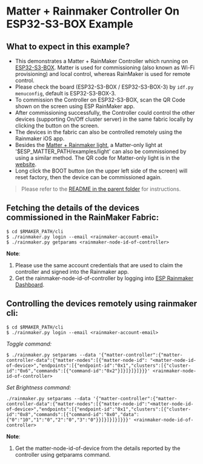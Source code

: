 # Matter + Rainmaker Controller On ESP32-S3-BOX Example

## What to expect in this example?

- This demonstrates a Matter + RainMaker Controller which running on [ESP32-S3-BOX](https://github.com/espressif/esp-box). Matter is used for commissioning (also known as Wi-Fi provisioning) and local control, whereas RainMaker is used for remote control.
- Please check the board (ESP32-S3-BOX / ESP32-S3-BOX-3) by `idf.py menuconfig`, default is ESP32-S3-BOX-3.
- To commission the Controller on ESP32-S3-BOX, scan the QR Code shown on the screen using ESP RainMaker app.
- After commissioning successfully, the Controller could control the other devices (supporting On/Off cluster server) in the same fabric locally by clicking the button on the screen.
- The devices in the fabric can also be controlled remotely using the Rainmaker iOS app.
- Besides the [Matter + Rainmaker light](../matter_light/), a Matter-only light at '$ESP_MATTER_PATH/examples/light' can also be commissioned by using a similar method. The QR code for Matter-only light is in the [website](https://docs.espressif.com/projects/esp-matter/en/latest/esp32/developing.html#commissioning-and-control).
- Long click the BOOT button (on the upper left side of the screen) will reset factory, then the device can be commissioned again.

> Please refer to the [README in the parent folder](../README.md) for instructions.

## Fetching the details of the devices commissioned in the RainMaker Fabric:

```
$ cd $RMAKER_PATH/cli
$ ./rainmaker.py login --email <rainmaker-account-email> 
$ ./rainmaker.py getparams <rainmaker-node-id-of-controller> 
```
**Note**: 
1) Please use the same account credentials that are used to claim the controller and signed into the Rainmaker app.
2) Get the rainmaker-node-id-of-controller by logging into [ESP Rainmaker Dashboard](https://dashboard.rainmaker.espressif.com/login). 

## Controlling the devices remotely using rainmaker cli:

```
$ cd $RMAKER_PATH/cli
$ ./rainmaker.py login --email <rainmaker-account-email> 
```
_Toggle command:_
```
$ ./rainmaker.py setparams --data '{"matter-controller":{"matter-controller-data":{"matter-nodes":[{"matter-node-id": "<matter-node-id-of-device>","endpoints":[{"endpoint-id":"0x1","clusters":[{"cluster-id":"0x6","commands":[{"command-id":"0x2"}]}]}]}]}}}' <rainmaker-node-id-of-controller>
```
_Set Brightness command:_
```
./rainmaker.py setparams --data '{"matter-controller":{"matter-controller-data":{"matter-nodes":[{"matter-node-id":"<matter-node-id-of-device>","endpoints":[{"endpoint-id":"0x1","clusters":[{"cluster-id":"0x8","commands":[{"command-id":"0x0","data":{"0":"10","1":"0","2":"0","3":"0"}}]}]}]}]}}}' <rainmaker-node-id-of-controller> 
```
**Note**: 
1) Get the matter-node-id-of-device from the details reported by the controller using getparams command.